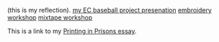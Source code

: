(this is my reflection).
[my EC baseball project presenation](baseball.png)
[embroidery workshop](embroideryworkshop.png)
[mixtape workshop](mixtapeworkshop.png)

This is a link to my [Printing in Prisons essay](https://printinginprisons.org/blog/smithg/).
